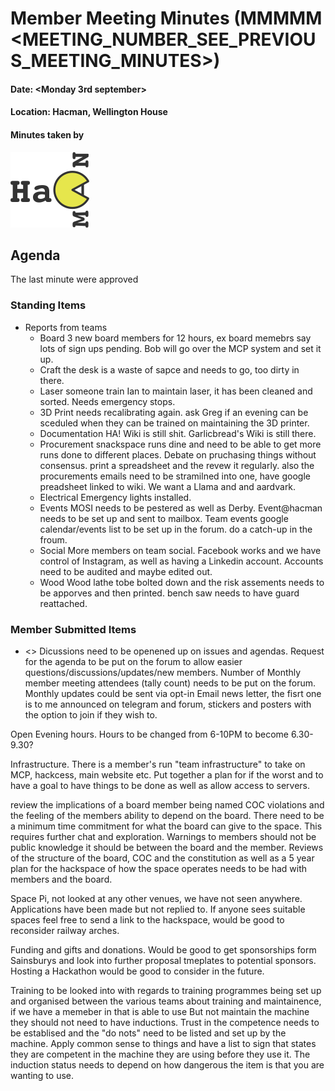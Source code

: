 # Member Meeting Minutes (MMMMM <MEETING_NUMBER_SEE_PREVIOUS_MEETING_MINUTES>)
#### Date: <Monday 3rd september>
#### Location: Hacman, Wellington House
#### Minutes taken by <BunnyGirl>
![](https://raw.githubusercontent.com/HACManchester/Branding/master/Logos/PNG/126/hackspace-dgrey.png)
## Agenda 
The last minute were approved
### Standing Items
* Reports from teams
  * Board
  3 new board members for 12 hours, ex board memebrs say lots of sign ups pending. Bob will go over the MCP system and set it up. 
  * Craft
  the desk is a waste of sapce and needs to go, too dirty in there. 
  * Laser
  someone train Ian to maintain laser, it has been cleaned and sorted. Needs emergency stops. 
  * 3D Print
  needs recalibrating again. ask Greg if an evening can be sceduled when they can be trained on maintaining the 3D printer.
  * Documentation
  HA! Wiki is still shit. Garlicbread's Wiki is still there. 
  * Procurement
    snackspace runs dine and need to be able to get more runs done to different places. Debate on pruchasing things without consensus. print a spreadsheet and the revew it regularly. also the procurements emails need to be stramilned into one, have google preadsheet linked to wiki. We want a Llama and and aardvark. 
  * Electrical
    Emergency lights installed. 
  * Events
    MOSI needs to be pestered as well as Derby. Event@hacman needs to be set up and sent to mailbox. Team events google calendar/events list to be set up in the forum. do a catch-up in the froum.  
  * Social
   More members on team social. Facebook works and we have control of Instagram, as well as having a Linkedin account. Accounts need to be audited and maybe edited out. 
  * Wood
  Wood lathe tobe bolted down and the risk assements needs to be apporves and then printed. bench saw needs to have guard reattached. 

### Member Submitted Items
* <>
Dicussions need to be openened up on issues and agendas. Request for the agenda to be put on the forum to allow easier questions/discussions/updates/new members. Number of Monthly member meeting attendees (tally count) needs to be put on the forum. Monthly updates could be sent via opt-in Email news letter, the fisrt one is to me announced on telegram and forum, stickers and posters with the option to join if they wish to. 

Open Evening hours. Hours to be changed from 6-10PM to become 6.30-9.30?

Infrastructure. There is a member's run "team infrastructure" to take on MCP, hackcess, main website etc. Put together a plan for if the worst and to have a goal to have things to be done as well as allow access to servers. 

review the implications of a board member being named COC violations and the feeling of the members ability to depend on the board. There need to be a minimum time commitment for what the board can give to the space. This requires further chat and exploration. Warnings to members should not be public knowledge it should be between the board and the member. Reviews of the structure of the board, COC and the constitution as well as a 5 year plan for the hackspace of how the space operates needs to be had with members and the board. 

Space Pi, not looked at any other venues, we have not seen anywhere. Applications have been made but not replied to. If anyone sees suitable spaces feel free to send a link to the hackspace, would be good to reconsider railway arches. 

Funding and gifts and donations. Would be good to get sponsorships form Sainsburys and look into further proposal tmeplates to potential sponsors. Hosting a Hackathon would be good to consider in the future. 

Training to be looked into with regards to training programmes being set up and organised between the various teams about training and maintainence, if we have a memeber in that is able to use But not maintain the machine they should not need to have inductions. Trust in the competence needs to be establised and the "do nots" need to be listed and set up by the machine. Apply common sense to things and have a list to sign that states they are competent in the machine they are using before they use it. The induction status needs to depend on how dangerous the item is that you are wanting to use. 
